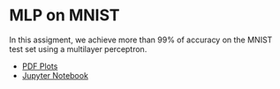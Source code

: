 # MLP on MNIST

In this assigment, we achieve more than 99% of accuracy on the MNIST test set using a multilayer perceptron.
- [PDF Plots](https://github.com/franborjavalero/computer-vision/tree/master/MLP/plots)
- [Jupyter Notebook](https://github.com/franborjavalero/computer-vision/blob/master/MLP/MLP_MNIST.ipynb)